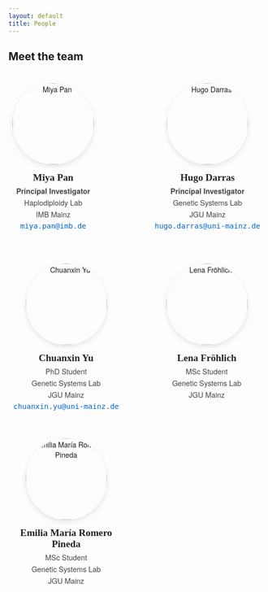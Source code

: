 ```yaml
---
layout: default
title: People
---
```


## Meet the team

<style>
/* Layout */
.group-leaders {
  display: flex;
  justify-content: center;
  gap: 120px;   /* space between the leaders */
  margin: 40px 0 60px 0;
  flex-wrap: wrap;
}

.people-grid {
  display: grid;
  grid-template-columns: repeat(auto-fit, minmax(180px, 1fr));
  gap: 50px;  /* more breathing room */
  justify-items: center;
  margin-top: 40px;
}

/* Card layout for each person */
.person {
  text-align: center;
  max-width: 220px;
  font-family: "Helvetica Neue", Helvetica, Arial, sans-serif;
}

.person img {
  width: 160px;
  height: 160px;
  object-fit: cover;
  border-radius: 50%;
  box-shadow: 0px 4px 10px rgba(0,0,0,0.1);
  transition: transform 0.3s ease, box-shadow 0.3s ease;
}

.person img:hover {
  transform: scale(1.05);
  box-shadow: 0px 6px 15px rgba(0,0,0,0.2);
}

/* Name */
.person h3 {
  margin-top: 15px;
  margin-bottom: 5px;
  font-size: 1.2rem;
  font-family: "Georgia", serif;   /* adds variety */
  font-weight: 600;
  color: #222;
}

/* Roles and institutes */
.person p {
  margin: 3px 0;
  font-size: 0.9rem;
  color: #444;
  line-height: 1.4;
}

/* Email links */
.person a {
  color: #0066cc;
  text-decoration: none;
  font-size: 0.9rem;
  font-family: monospace;  /* visually distinct */
}

.person a:hover {
  text-decoration: underline;
}
</style>

<div class="group-leaders">
  <div class="person">
    <img src="{{ '/assets/images/miya-pan.png' | relative_url }}" alt="Miya Pan">
    <h3>Miya Pan</h3>
    <p><strong>Principal Investigator</strong></p>
    <p>Haplodiploidy Lab</p>
    <p>IMB Mainz</p>
    <p><a href="mailto:miya.pan@imb.de">miya.pan@imb.de</a></p>
  </div>
  <div class="person">
    <img src="{{ '/assets/images/hugo-darras.png' | relative_url }}" alt="Hugo Darras">
    <h3>Hugo Darras</h3>
    <p><strong>Principal Investigator</strong></p>
    <p>Genetic Systems Lab</p>
    <p>JGU Mainz</p>
    <p><a href="mailto:hugo.darras@uni-mainz.de">hugo.darras@uni-mainz.de</a></p>
  </div>
</div>

<div class="people-grid">
  <div class="person">
    <img src="{{ '/assets/images/chuanxin.png' | relative_url }}" alt="Chuanxin Yu">
    <h3>Chuanxin Yu</h3>
    <p>PhD Student</p>
    <p>Genetic Systems Lab</p>
    <p>JGU Mainz</p>
    <p><a href="mailto:chuanxin.yu@uni-mainz.de">chuanxin.yu@uni-mainz.de</a></p>
  </div>

  <div class="person">
    <img src="{{ '/assets/images/lena.png' | relative_url }}" alt="Lena Fröhlich">
    <h3>Lena Fröhlich</h3>
    <p>MSc Student</p>
    <p>Genetic Systems Lab</p>
    <p>JGU Mainz</p>
  </div>

  <div class="person">
    <img src="{{ '/assets/images/emilia.png' | relative_url }}" alt="Emilia María Romero Pineda">
    <h3>Emilia María Romero Pineda</h3>
    <p>MSc Student</p>
    <p>Genetic Systems Lab</p>
    <p>JGU Mainz</p>
  </div>
</div>
